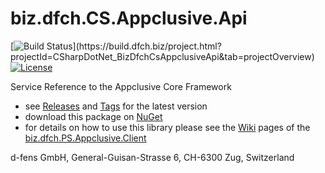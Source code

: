 # biz.dfch.CS.Appclusive.Api
[![Build Status](https://build.dfch.biz/app/rest/builds/buildType:(id:CSharpDotNet_BizDfchCsAppclusiveApi_Build)/statusIcon)](https://build.dfch.biz/project.html?projectId=CSharpDotNet_BizDfchCsAppclusiveApi&tab=projectOverview)
[![License](https://img.shields.io/badge/license-Apache%20License%202.0-blue.svg)](https://github.com/dfensgmbh/biz.dfch.CS.Appclusive.Api/blob/master/LICENSE)

Service Reference to the Appclusive Core Framework

* see [Releases](https://github.com/dfensgmbh/biz.dfch.CS.Appclusive.Api/releases) and [Tags](https://github.com/dfensgmbh/biz.dfch.CS.Appclusive.Api/tags) for the latest version
* download this package on [NuGet](https://www.nuget.org/packages/biz.dfch.CS.Appclusive.Api)
* for details on how to use this library please see the [Wiki](https://github.com/dfensgmbh/biz.dfch.PS.Appclusive.Client/wiki) pages of the [biz.dfch.PS.Appclusive.Client](https://github.com/dfensgmbh/biz.dfch.PS.Appclusive.Client)

d-fens GmbH, General-Guisan-Strasse 6, CH-6300 Zug, Switzerland
